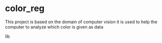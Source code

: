 # color_reg
This project is based on the domain of computer vision it is used to help the computer to analyze which color is given as data

lib
